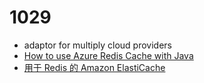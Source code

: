 # 1029

* adaptor for multiply cloud providers 
* [How to use Azure Redis Cache with Java](https://docs.microsoft.com/en-us/azure/redis-cache/cache-java-get-started)
* [用于 Redis 的 Amazon ElastiCache](https://docs.aws.amazon.com/zh_cn/AmazonElastiCache/latest/red-ug/GettingStarted.ConnectToCacheNode.html)